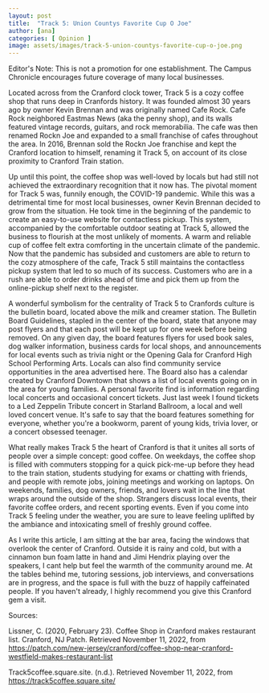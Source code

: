 ```yaml
---
layout: post
title:  "Track 5: Union Countys Favorite Cup O Joe"
author: [ana]
categories: [ Opinion ]
image: assets/images/track-5-union-countys-favorite-cup-o-joe.png
---
```


Editor's Note: This is not a promotion for one establishment. The Campus Chronicle encourages future coverage of many local businesses.

Located across from the Cranford clock tower, Track 5 is a cozy coffee shop that runs deep in Cranfords history. It was founded almost 30 years ago by owner Kevin Brennan and was originally named Cafe Rock. Cafe Rock neighbored Eastmas News (aka the penny shop), and its walls featured vintage records, guitars, and rock memorabilia. The cafe was then renamed Rockn Joe and expanded to a small franchise of cafes throughout the area. In 2016, Brennan sold the Rockn Joe franchise and kept the Cranford location to himself, renaming it Track 5, on account of its close proximity to Cranford Train station. 

Up until this point, the coffee shop was well-loved by locals but had still not achieved the extraordinary recognition that it now has. The pivotal moment for Track 5 was, funnily enough, the COVID-19 pandemic. While this was a detrimental time for most local businesses, owner Kevin Brennan decided to grow from the situation. He took time in the beginning of the pandemic to create an easy-to-use website for contactless pickup. This system, accompanied by the comfortable outdoor seating at Track 5, allowed the business to flourish at the most unlikely of moments. A warm and reliable cup of coffee felt extra comforting in the uncertain climate of the pandemic. Now that the pandemic has subsided and customers are able to return to the cozy atmosphere of the cafe, Track 5 still maintains the contactless pickup system that led to so much of its success. Customers who are in a rush are able to order drinks ahead of time and pick them up from the online-pickup shelf next to the register. 

A wonderful symbolism for the centrality of Track 5 to Cranfords culture is the bulletin board, located above the milk and creamer station. The Bulletin Board Guidelines, stapled in the center of the board, state that anyone may post flyers and that each post will be kept up for one week before being removed. On any given day, the board features flyers for used book sales, dog walker information, business cards for local shops, and announcements for local events such as trivia night or the Opening Gala for Cranford High School Performing Arts. Locals can also find community service opportunities in the area advertised here. The Board also has a calendar created by Cranford Downtown that shows a list of local events going on in the area for young families. A personal favorite find is information regarding local concerts and occasional concert tickets. Just last week I found tickets to a Led Zeppelin Tribute concert in Starland Ballroom, a local and well loved concert venue. It's safe to say that the board features something for everyone, whether you're a bookworm, parent of young kids, trivia lover, or a concert obsessed teenager.

What really makes Track 5 the heart of Cranford is that it unites all sorts of people over a simple concept: good coffee. On weekdays, the coffee shop is filled with commuters stopping for a quick pick-me-up before they head to the train station, students studying for exams or chatting with friends, and people with remote jobs, joining meetings and working on laptops. On weekends, families, dog owners, friends, and lovers wait in the line that wraps around the outside of the shop. Strangers discuss local events, their favorite coffee orders, and recent sporting events. Even if you come into Track 5 feeling under the weather, you are sure to leave feeling uplifted by the ambiance and intoxicating smell of freshly ground coffee. 

As I write this article, I am sitting at the bar area, facing the windows that overlook the center of Cranford. Outside it is rainy and cold, but with a cinnamon bun foam latte in hand and Jimi Hendrix playing over the speakers, I cant help but feel the warmth of the community around me. At the tables behind me, tutoring sessions, job interviews, and conversations are in progress, and the space is full with the buzz of happily caffeinated people. If you haven't already, I highly recommend you give this Cranford gem a visit. 

Sources: 

Lissner, C. (2020, February 23). Coffee Shop in Cranford makes restaurant list. Cranford, NJ Patch. Retrieved November 11, 2022, from https://patch.com/new-jersey/cranford/coffee-shop-near-cranford-westfield-makes-restaurant-list 

Track5coffee.square.site. (n.d.). Retrieved November 11, 2022, from https://track5coffee.square.site/


